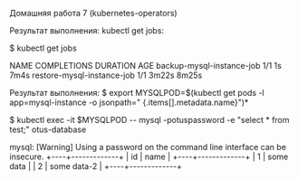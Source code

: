 Домашняя работа 7 (kubernetes-operators)

Результат выполнения:
kubectl get jobs:

$ kubectl get jobs

NAME                         COMPLETIONS   DURATION   AGE
backup-mysql-instance-job    1/1           1s         7m4s
restore-mysql-instance-job   1/1           3m22s      8m25s

Результат выполнения:
$ export MYSQLPOD=$(kubectl get pods -l app=mysql-instance -o jsonpath=" {.items[].metadata.name}")*

$ kubectl exec -it $MYSQLPOD -- mysql -potuspassword -e "select * from test;" otus-database

mysql: [Warning] Using a password on the command line interface can be insecure.
+----+-------------+
| id | name        |
+----+-------------+
|  1 | some data   |
|  2 | some data-2 |
+----+-------------+